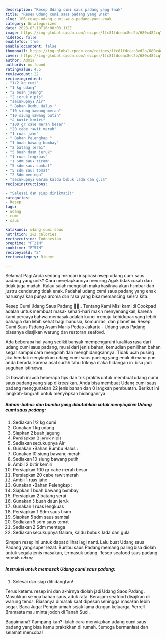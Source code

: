 ```yaml
---
description: "Resep Udang cumi saus padang yang Enak"
title: "Resep Udang cumi saus padang yang Enak"
slug: 106-resep-udang-cumi-saus-padang-yang-enak
category: Uncategorized
date: 2023-07-10T16:08:03.132Z
image: https://img-global.cpcdn.com/recipes/1fc81fdceac8ed2b/680x482cq70/udang-cumi-saus-padang-foto-resep-utama.jpg
hideToc: false
enableToc: true
enableTocContent: false
thumbnail: https://img-global.cpcdn.com/recipes/1fc81fdceac8ed2b/680x482cq70/udang-cumi-saus-padang-foto-resep-utama.jpg
cover: https://img-global.cpcdn.com/recipes/1fc81fdceac8ed2b/680x482cq70/udang-cumi-saus-padang-foto-resep-utama.jpg
author: Admin
authorAv: notfound
ratingvalue: 4.5
reviewcount: 22
recipeingredient:
- "1/2 kg cumi"
- "1 kg udang"
- "2 buah jagung"
- "2 jeruk nipis"
- "secukupnya Air"
- " Bahan Bumbu Halus "
- "10 siung bawang merah"
- "10 siung bawang putih"
- "2 butir kemiri"
- "100 gr cabe merah besar"
- "20 cabe rawit merah"
- "1 ruas jahe"
- " Bahan Pelengkap "
- "1 buah bawang bombay"
- "2 batang serai"
- "5 buah daun jeruk"
- "1 ruas lengkuas"
- "1 Sdm saus tiram"
- "5 sdm saus sambal"
- "5 sdm saus tomat"
- "2 Sdm mentega"
- "secukupnya Garam kaldu bubuk lada dan gula"
recipeinstructions:

- "Selesai dan siap dinikmati!"
categories:
- Resep
tags:
- udang
- cumi
- saus

katakunci: udang cumi saus 
nutrition: 262 calories
recipecuisine: Indonesian
preptime: "PT21M"
cooktime: "PT57M"
recipeyield: "2"
recipecategory: Dinner

---
```



Selamat Pagi Anda sedang mencari inspirasi resep udang cumi saus padang yang unik? Cara menyiapkannya memang Agak tidak susah dan tidak juga mudah. Kalau salah mengolah maka hasilnya akan hambar dan justru cenderung tidak enak. Padahal udang cumi saus padang yang enak harusnya kan punya aroma dan rasa yang bisa memancing selera kita.


Resep Cumi Udang Saus Padang 🦑🦐.. Tentang Kami Misi kami di Cookpad adalah untuk membuat masak sehari-hari makin menyenangkan, karena kami percaya bahwa memasak adalah kunci menuju kehidupan yang lebih bahagia dan lebih sehat bagi manusia, komunitas, dan planet ini. Resep Cumi Saus Padang Asam Manis Pedas Jakarta - Udang saus Padang biasanya disajikan warung dan restoran seafood.

Ada beberapa hal yang sedikit banyak mempengaruhi kualitas rasa dari udang cumi saus padang, mulai dari jenis bahan, kemudian pemilihan bahan segar sampai cara mengolah dan menghidangkannya. Tidak usah pusing jika hendak menyiapkan udang cumi saus padang yang enak di mana pun anda berada, karena asal sudah tahu triknya maka hidangan ini bisa jadi suguhan istimewa.


Di bawah ini ada beberapa tips dan trik praktis untuk membuat udang cumi saus padang yang siap dikreasikan. Anda bisa membuat Udang cumi saus padang menggunakan 22 jenis bahan dan 0 langkah pembuatan. Berikut ini langkah-langkah untuk menyiapkan hidangannya.

<!--inarticleads1-->

##### Bahan-bahan dan bumbu yang dibutuhkan untuk menyiapkan Udang cumi saus padang:

1. Sediakan 1/2 kg cumi
1. Gunakan 1 kg udang
1. Siapkan 2 buah jagung
1. Persiapkan 2 jeruk nipis
1. Sediakan secukupnya Air
1. Gunakan  ▪️Bahan Bumbu Halus :
1. Gunakan 10 siung bawang merah
1. Sediakan 10 siung bawang putih
1. Ambil 2 butir kemiri
1. Persiapkan 100 gr cabe merah besar
1. Persiapkan 20 cabe rawit merah
1. Ambil 1 ruas jahe
1. Gunakan  ▪️Bahan Pelengkap :
1. Siapkan 1 buah bawang bombay
1. Persiapkan 2 batang serai
1. Gunakan 5 buah daun jeruk
1. Gunakan 1 ruas lengkuas
1. Persiapkan 1 Sdm saus tiram
1. Siapkan 5 sdm saus sambal
1. Sediakan 5 sdm saus tomat
1. Sediakan 2 Sdm mentega
1. Sediakan secukupnya Garam, kaldu bubuk, lada dan gula


Simpan resep ini untuk dapat dilihat lagi nanti. Lalu buat Udang saus Padang yang super lezat. Bumbu saus Padang memang paling bisa diolah untuk segala jenis masakan, termasuk udang. Resep seafood saus padang mudah udang. 

<!--inarticleads2-->

##### Instruksi untuk memasak Udang cumi saus padang:


1. Selesai dan siap dihidangkan!

Terus ketemu resep ini dan akhirnya diolah jadi Udang Saos Padang. Masukkan semua bahan saus, aduk rata. Beragam seafood disajikan di warung tenda. Biasanya dimasak saat dipesan sehingga masakan lebih segar. Baca Juga: Pengin umrah sejak lama dengan keluarga, Verrell Bramasta mau minta jodoh di Tanah Suci. 

Bagaimana? Gampang kan? Itulah cara menyiapkan udang cumi saus padang yang bisa kamu praktikkan di rumah. Semoga bermanfaat dan selamat mencoba!

